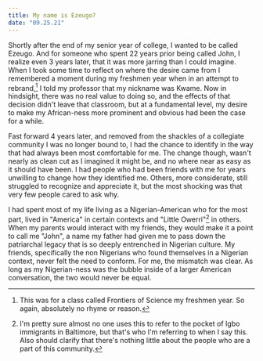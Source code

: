 ```yaml
---
title: My name is Ezeugo?
date: "09.25.21"
---
```


Shortly after the end of my senior year of college, I wanted to be called Ezeugo. And for someone
who spent 22 years prior being called John, I realize even 3 years later, that it was more jarring
than I could imagine. When I took some time to reflect on where the desire came from I remembered a
moment during my freshmen year when in an attempt to rebrand,[^1] I told my professor that my
nickname was Kwame. Now in hindsight, there was no real value to doing so, and the effects of that
decision didn't leave that classroom, but at a fundamental level, my desire to make my African-ness
more prominent and obvious had been the case for a while.

Fast forward 4 years later, and removed from the shackles of a collegiate community I was no longer
bound to, I had the chance to identify in the way that had always been most comfortable for me. The
change though, wasn't nearly as clean cut as I imagined it might be, and no where near as easy as it
should have been. I had people who had been friends with me for years unwilling to change how they
identified me. Others, more considerate, still struggled to recognize and appreciate it, but the
most shocking was that very few people cared to ask why.

I had spent most of my life living as a Nigerian-American who for the most part, lived in "America"
in certain contexts and "Little Owerri"[^2] in others. When my parents would interact with my
friends, they would make it a point to call me "John", a name my father had given me to pass down
the patriarchal legacy that is so deeply entrenched in Nigerian culture. My friends, specifically
the non Nigerians who found themselves in a Nigerian context, never felt the need to conform. For
me, the mismatch was clear. As long as my Nigerian-ness was the bubble inside of a larger American
conversation, the two would never be equal.

[^1]:
    This was for a class called Frontiers of Science my freshmen year. So again, absolutely no
    rhyme or reason.

[^2]:
    I'm pretty sure almost no one uses this to refer to the pocket of Igbo immigrants in
    Baltimore, but that's who I'm referring to when I say this. Also should clarify that there's
    nothing little about the people who are a part of this community.
